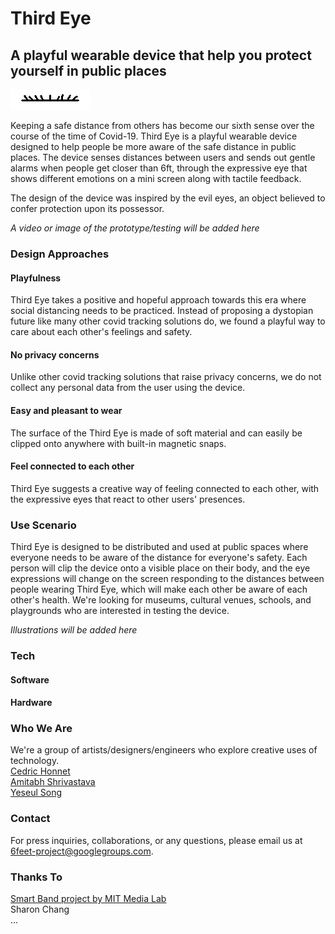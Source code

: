 # Third Eye
## A playful wearable device that help you protect yourself in public places

![blinking eye](blinking_eye.gif)

Keeping a safe distance from others has become our sixth sense over the course of the time of Covid-19. Third Eye is a playful wearable device designed to help people be more aware of the safe distance in public places. The device senses distances between users and sends out gentle alarms when people get closer than 6ft, through the expressive eye that shows different emotions on a mini screen along with tactile feedback.

The design of the device was inspired by the evil eyes, an object believed to confer protection upon its possessor. 

*A video or image of the prototype/testing will be added here*

### Design Approaches

#### Playfulness
Third Eye takes a positive and hopeful approach towards this era where social distancing needs to be practiced. Instead of proposing a dystopian future like many other covid tracking solutions do, we found a playful way to care about each other's feelings and safety. 

#### No privacy concerns
Unlike other covid tracking solutions that raise privacy concerns, we do not collect any personal data from the user using the device.

#### Easy and pleasant to wear
The surface of the Third Eye is made of soft material and can easily be clipped onto anywhere with built-in magnetic snaps.

#### Feel connected to each other
Third Eye suggests a creative way of feeling connected to each other, with the expressive eyes that react to other users' presences.

### Use Scenario

Third Eye is designed to be distributed and used at public spaces where everyone needs to be aware of the distance for everyone's safety. Each person will clip the device onto a visible place on their body, and the eye expressions will change on the screen responding to the distances between people wearing Third Eye, which will make each other be aware of each other's health.
We're looking for museums, cultural venues, schools, and playgrounds who are interested in testing the device.

*Illustrations will be added here*

### Tech

#### Software

#### Hardware

### Who We Are
We're a group of artists/designers/engineers who explore creative uses of technology.  
[Cedric Honnet](https://honnet.eu/)  
[Amitabh Shrivastava](https://tinkrmind.me/)  
[Yeseul Song](https://yeseul.com/)

### Contact
For press inquiries, collaborations, or any questions, please email us at 6feet-project@googlegroups.com. 

### Thanks To
[Smart Band project by MIT Media Lab](https://mitmedialab.github.io/SmartBand/)  
Sharon Chang  
...

